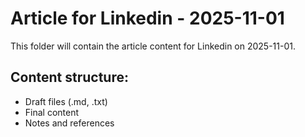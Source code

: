 # Article for Linkedin - 2025-11-01

This folder will contain the article content for Linkedin on 2025-11-01.

## Content structure:
- Draft files (.md, .txt)
- Final content
- Notes and references
